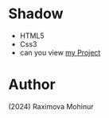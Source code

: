 # Shadow
- HTML5
- Css3
- can you view [my Project](https://mohinurraximova.github.io/shadow/)
# Author 
(2024) Raximova Mohinur
